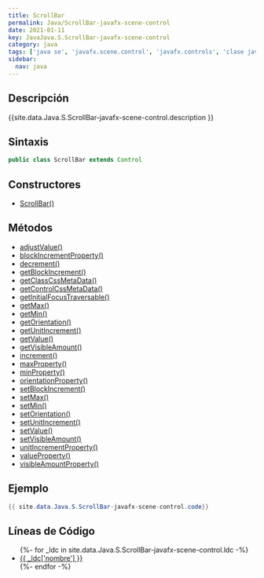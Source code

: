 ```yaml
---
title: ScrollBar
permalink: Java/ScrollBar-javafx-scene-control
date: 2021-01-11
key: JavaJava.S.ScrollBar-javafx-scene-control
category: java
tags: ['java se', 'javafx.scene.control', 'javafx.controls', 'clase java', 'JavaFX 2.0']
sidebar: 
  nav: java
---
```


## Descripción
{{site.data.Java.S.ScrollBar-javafx-scene-control.description }}

## Sintaxis
~~~java
public class ScrollBar extends Control
~~~

## Constructores
* [ScrollBar()](/Java/ScrollBar-javafx-scene-control/ScrollBar/)

## Métodos
* [adjustValue()](/Java/ScrollBar-javafx-scene-control/adjustValue)
* [blockIncrementProperty()](/Java/ScrollBar-javafx-scene-control/blockIncrementProperty)
* [decrement()](/Java/ScrollBar-javafx-scene-control/decrement)
* [getBlockIncrement()](/Java/ScrollBar-javafx-scene-control/getBlockIncrement)
* [getClassCssMetaData()](/Java/ScrollBar-javafx-scene-control/getClassCssMetaData)
* [getControlCssMetaData()](/Java/ScrollBar-javafx-scene-control/getControlCssMetaData)
* [getInitialFocusTraversable()](/Java/ScrollBar-javafx-scene-control/getInitialFocusTraversable)
* [getMax()](/Java/ScrollBar-javafx-scene-control/getMax)
* [getMin()](/Java/ScrollBar-javafx-scene-control/getMin)
* [getOrientation()](/Java/ScrollBar-javafx-scene-control/getOrientation)
* [getUnitIncrement()](/Java/ScrollBar-javafx-scene-control/getUnitIncrement)
* [getValue()](/Java/ScrollBar-javafx-scene-control/getValue)
* [getVisibleAmount()](/Java/ScrollBar-javafx-scene-control/getVisibleAmount)
* [increment()](/Java/ScrollBar-javafx-scene-control/increment)
* [maxProperty()](/Java/ScrollBar-javafx-scene-control/maxProperty)
* [minProperty()](/Java/ScrollBar-javafx-scene-control/minProperty)
* [orientationProperty()](/Java/ScrollBar-javafx-scene-control/orientationProperty)
* [setBlockIncrement()](/Java/ScrollBar-javafx-scene-control/setBlockIncrement)
* [setMax()](/Java/ScrollBar-javafx-scene-control/setMax)
* [setMin()](/Java/ScrollBar-javafx-scene-control/setMin)
* [setOrientation()](/Java/ScrollBar-javafx-scene-control/setOrientation)
* [setUnitIncrement()](/Java/ScrollBar-javafx-scene-control/setUnitIncrement)
* [setValue()](/Java/ScrollBar-javafx-scene-control/setValue)
* [setVisibleAmount()](/Java/ScrollBar-javafx-scene-control/setVisibleAmount)
* [unitIncrementProperty()](/Java/ScrollBar-javafx-scene-control/unitIncrementProperty)
* [valueProperty()](/Java/ScrollBar-javafx-scene-control/valueProperty)
* [visibleAmountProperty()](/Java/ScrollBar-javafx-scene-control/visibleAmountProperty)

## Ejemplo
~~~java
{{ site.data.Java.S.ScrollBar-javafx-scene-control.code}}
~~~

## Líneas de Código
<ul>
{%- for _ldc in site.data.Java.S.ScrollBar-javafx-scene-control.ldc -%}
   <li>
       <a href="{{_ldc['url'] }}">{{ _ldc['nombre'] }}</a>
   </li>
{%- endfor -%}
</ul>
